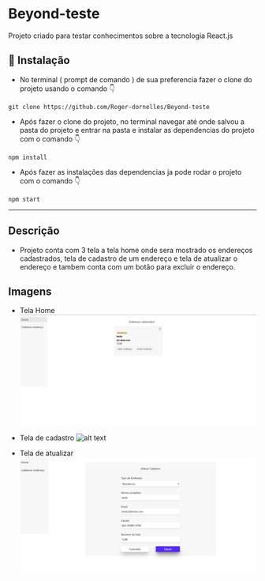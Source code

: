# Beyond-teste

Projeto criado para testar conhecimentos sobre a tecnologia React.js

## :wrench: Instalação

- No  terminal ( prompt de comando ) de sua preferencia fazer o clone do projeto usando o comando :point_down:
```
git clone https://github.com/Roger-dornelles/Beyond-teste
```

- Após fazer o clone do projeto, no terminal navegar até onde salvou a pasta do projeto e entrar na pasta e instalar as dependencias do projeto com o comando :point_down:
```
npm install
```

- Após fazer as instalações das dependencias ja pode rodar o projeto com o comando :point_down:

```
npm start
```

------------------------------------------------------------------------------------------------------------------------------------------

## Descrição

- Projeto conta com 3 tela a tela home onde sera mostrado os endereços cadastrados, tela de cadastro de um endereço e tela de atualizar o endereço e tambem conta com um botão para excluir o endereço.


## Imagens

- Tela Home
![alt text](https://github.com/Roger-dornelles/images/blob/main/tela%20home.png)


- Tela de cadastro
  ![alt text](https://github.com/Roger-dornelles/images/blob/main/Cadastrar%20endere%C3%A7o.png)

- Tela de atualizar
  ![alt text](https://github.com/Roger-dornelles/images/blob/main/atualizar%20cadastro.png)
  
